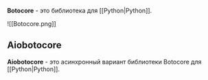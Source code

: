 **Botocore** - это библиотека для [[Python|Python]].

![[Botocore.png]]
## Aiobotocore

**Aiobotocore** - это асинхронный вариант библиотеки Botocore для [[Python|Python]].
